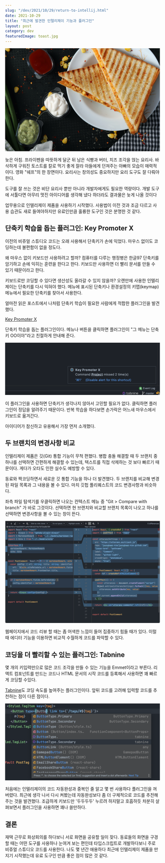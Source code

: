 ```yaml
---
slug: "/dev/2021/10/29/return-to-intellij.html"
date: 2021-10-29
title: "최근에 발견한 인텔리제이 기능과 플러그인"
layout: post
category: dev
featuredImage: toast.jpg
---
```


![출처: unsplash](toast.jpg)

늦은 아침. 프라이펜을 따뜻하게 달군 뒤 남은 식빵과 버터, 치즈 조각을 얹는 요리사. 바삭하게 구워진 토스트를 칼로 먹기 좋게 잘라 아들에게 던져주는 아빠의 모습이 매력적이다. 영화 "쉐프"의 한 장면이다. 요리사는 창의성도 중요하지만 요리 도구도 잘 다뤄야 한다.

도구를 잘 쓰는 것은 비단 요리사 뿐만 아니라 개발자에게도 필요한 역량이다. 개발 도구에 서툴다면 아무리 멋진 아이디어를 생각해 냈다 하더라도 결과물은 늦게 나올 것이다

업무용으로 인텔리제이 제품을 사용하기 시작했다. 사용법이 이전 것과 조금 다르고 사용 습관도 새로 들여야하지만 유료인만큼 훌륭한 도구인 것은 분명한 것 같다.

## 단축키 학습을 돕는 플러그인: Key Promoter X

이전의 비쥬얼 스튜디오 코드는 오래 사용해서 단축키가 손에 익었다. 마우스 없이도 코딩하는데 불편함이 없을 정도다.

왜 마우스 없이 키보드만 사용하려고 할까? 컴퓨터를 다루는 행정병은 한글97 단축키를 암기하고 손에 익히는 훈련을 한다고 한다. 키보드만 사용하면 더 빨리 문서를 만들 수 있기 때문이라고 한다.

키보드로만 코딩할 수 있다면 생산성도 올라갈 수 있지 않을까? 오랜만에 사용한 인텔리제이는 단축키를 다시 익혀야 했다. 메뉴에 표시된 단축키나 환경설정의 키맵(keymap) 메뉴에서 필요한 단축키를 찾아서 사용한다.

얼마전 읽은 포스트에서 나처럼 단축키 학습이 필요한 사람에게 적합한 플러그인을 발견했다.

[Key Promoter X](https://plugins.jetbrains.com/plugin/9792-key-promoter-x)

단축키 학습을 돕는 플러그인이다. 메뉴나 버튼을 클릭하면 플러그인이 "그 메뉴는 단축키 OO이야"라고 친절하게 안내해 준다.

![파일탐색기를 클릭하면 단축키를 알려준다.](key-promoter-x.png)

이 플러그인을 사용하면 단축키가 생각나지 않아서 고민할 필요가 없다. 클릭하면 플러그인이 정답을 알려주기 때문이다. 반복 학습을 하다보면 손가락은 어느새 마우스에서 키보드로 옮겨간다.

아이디어가 참신하고 유용해서 가장 먼저 소개했다.

## 두 브랜치의 변경사항 비교

인텔리제이 제품은 깃(Git) 통합 기능이 무척 편했다. 병합 충돌 해결할 때 두 브랜치 중 하나를 선택하면 간편하게 해결할 수 있는데, 텍스트를 직접 삭제하는 것 보다 빠르기 때문이다. 게다가 오타도 인한 실수도 예방할 수 있다.

동료와 짝코딩하면서 새로운 깃 통합 기능을 하나 더 발견했다. 두 브랜치를 비교해 변경된 파일 목록과 그 내용을 볼 수 있다. 마치 깃헙 풀리퀘스트의 코드 변경사항과 비슷하다.

좌측 파일 탐색기를 우클릭하면 나오는 컨텍스트 메뉴 중 "Git > Compare with branch" 가 바로 그것이다. 선택하면 현 브랜치와 비교할 브랜치 목록이 나오고 하나를 선택하면 변경사항을 볼 수 있는 창이 뜬다.

![인텔리제이의 코드 변경사항. 깃헙의 그것과 똑같다.](git-changes.jpg)

웹페이지에서 코드 리뷰 할 때는 좀 어색한 느낌이 들어 집중하기 힘들 때가 있다. 이럴 때 에디터 기능을 이용하면 비교적 수월하게 코드를 파악할 수 있다.

## 코딩을 더 빨리할 수 있는 플러그인: Tabnine

몇 개의 키입력만으로 많은 코드 조각을 만들 수 있는 기능을 Emmet이라고 부른다. 리액트 컴포넌트를 만드는 코드나 HTML 문서의 시작 코드를 등록해서 사용하면 꽤 빠르게 코딩할 수있다.

[Tabnine](https://www.tabnine.com)도 코딩 속도를 높여주는 플러그인이다. 앞뒤 코드를 고려해 입력할 코드를 추천하는 점이 다른 점이다.

!["Butto"만 입력해도 "ButtonType.Secondary"를 추천한다](tabnine.png)

처음에는 인텔리제이의 코드 자동완성과 중복인 줄 알고 몇 번 사용하다 플러그인을 꺼버렸다. 최근에 생각 나서 다시 켜봤는데 자동완성보다 좀 더 구체적으로 코드를 추전해 주는 것을 발견했다. 조급하게 키보드만 '두두두두' 누르려 하지말고 호흡하듯 차분히 살펴보면서 플러그인을 사용하면 꽤나 쓸만하다.

## 결론

재택 근무로 화상회의를 하다보니 서로 화면을 공유할 일이 잦다. 동료들의 화면을 구경할 때는 어떤 도구를 사용하나 눈여겨 보는 편인데 타입스크립트로 개발하다보니 주로 비쥬얼 스튜디오 코드를 사용한다. 나도 몇 년간 애용하다 최근에 인텔리제이 제품을 만지기 시작했는데 유료 도구인 만큼 좋은 점이 많은 것 같다.
